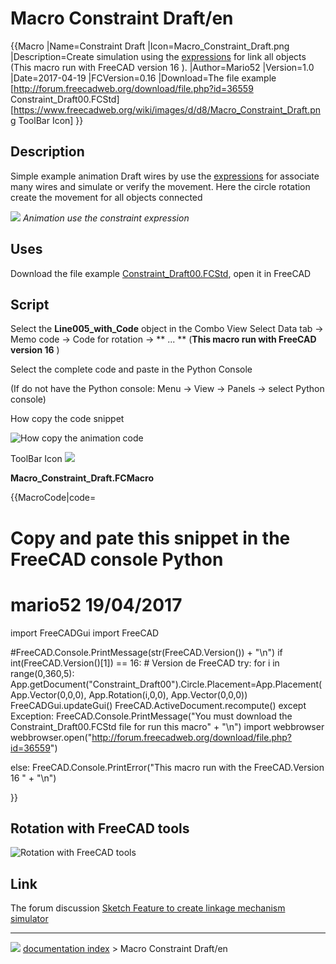 # Macro Constraint Draft/en
{{Macro
|Name=Constraint Draft
|Icon=Macro_Constraint_Draft.png
|Description=Create simulation using the [expressions](Expressions.md) for link all objects (This macro run with FreeCAD version 16 ).
|Author=Mario52
|Version=1.0
|Date=2017-04-19
|FCVersion=0.16
|Download=The file example [http://forum.freecadweb.org/download/file.php?id=36559 Constraint_Draft00.FCStd]<br />[https://www.freecadweb.org/wiki/images/d/d8/Macro_Constraint_Draft.png ToolBar Icon]
}}

## Description

Simple example animation Draft wires by use the [expressions](Expressions.md) for associate many wires and simulate or verify the movement. Here the circle rotation create the movement for all objects connected

![](images/Constraint_Draft00.gif ) 
*Animation use the constraint expression*

## Uses

Download the file example [Constraint_Draft00.FCStd](http://forum.freecadweb.org/download/file.php?id=36559), open it in FreeCAD

## Script

Select the **Line005_with_Code** object in the Combo View Select Data tab → Memo code → Code for rotation → ** ... ** (**This macro run with FreeCAD version 16** )

Select the complete code and paste in the Python Console

(If do not have the Python console: Menu → View → Panels → select Python console)

How copy the code snippet

![How copy the animation code](images/Constraint_Draft_Code01.gif )

ToolBar Icon ![](images/Macro_Constraint_Draft.png )

**Macro_Constraint_Draft.FCMacro**


{{MacroCode|code=

# Copy and pate this snippet in the FreeCAD console Python 
# mario52 19/04/2017

import FreeCADGui
import FreeCAD

#FreeCAD.Console.PrintMessage(str(FreeCAD.Version()) + "\n")
if int(FreeCAD.Version()[1]) == 16:    # Version de FreeCAD
    try:
        for i in range(0,360,5):
            App.getDocument("Constraint_Draft00").Circle.Placement=App.Placement(App.Vector(0,0,0), App.Rotation(i,0,0), App.Vector(0,0,0))
            FreeCADGui.updateGui()
            FreeCAD.ActiveDocument.recompute()
    except Exception:
        FreeCAD.Console.PrintMessage("You must download the Constraint_Draft00.FCStd file for run this macro" + "\n")
        import webbrowser 
        webbrowser.open("http://forum.freecadweb.org/download/file.php?id=36559")

else:
    FreeCAD.Console.PrintError("This macro run with the FreeCAD.Version 16 " + "\n")

}}

## Rotation with FreeCAD tools 

![Rotation with FreeCAD tools](images/Constraint_Draft01.gif )

## Link

The forum discussion [Sketch Feature to create linkage mechanism simulator](https://www.forum.freecadweb.org/viewtopic.php?f=22&t=21778&sid=28247565010ecdef0aa4f5c69e58f672)



---
![](images/Button_right.svg) [documentation index](../README.md) > Macro Constraint Draft/en
